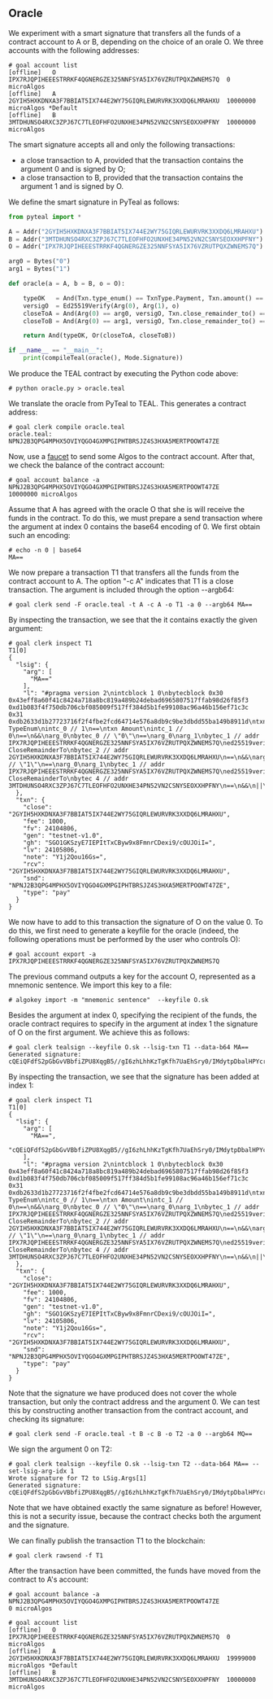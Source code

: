 ## Oracle

We experiment with a smart signature that transfers all the funds of a contract account to A or B, depending on the choice of an orale O.
We three accounts with the following addresses:
```
# goal account list
[offline]	O	IPX7RJQPIHEEESTRRKF4QGNERGZE325NNFSYA5IX76VZRUTPQXZWNEMS7Q	0 microAlgos
[offline]	A	2GYIH5HXKDNXA3F7BBIAT5IX744E2WY75GIQRLEWURVRK3XXDQ6LMRAHXU	10000000 microAlgos	*Default
[offline]	B	3MTDHUNSO4RXC3ZPJ67C7TLEOFHFO2UNXHE34PN52VN2CSNYSEOXXHPFNY	10000000 microAlgos
```
The smart signature accepts all and only the following transactions:
- a close transaction to A, provided that the transaction contains the argument 0 and is signed by O;
- a close transaction to B, provided that the transaction contains the argument 1 and is signed by O.

We define the smart signature in PyTeal as follows:
```python
from pyteal import *

A = Addr("2GYIH5HXKDNXA3F7BBIAT5IX744E2WY75GIQRLEWURVRK3XXDQ6LMRAHXU")
B = Addr("3MTDHUNSO4RXC3ZPJ67C7TLEOFHFO2UNXHE34PN52VN2CSNYSEOXXHPFNY")
O = Addr("IPX7RJQPIHEEESTRRKF4QGNERGZE325NNFSYA5IX76VZRUTPQXZWNEMS7Q")

arg0 = Bytes("0")
arg1 = Bytes("1")

def oracle(a = A, b = B, o = O):

    typeOK   = And(Txn.type_enum() == TxnType.Payment, Txn.amount() == Int(0))
    versigO  = Ed25519Verify(Arg(0), Arg(1), o)
    closeToA = And(Arg(0) == arg0, versigO, Txn.close_remainder_to() == a)
    closeToB = And(Arg(0) == arg1, versigO, Txn.close_remainder_to() == b)

    return And(typeOK, Or(closeToA, closeToB))

if __name__ == "__main__":
    print(compileTeal(oracle(), Mode.Signature))
```

We produce the TEAL contract by executing the Python code above:
```
# python oracle.py > oracle.teal
```

We translate the oracle from PyTeal to TEAL. This generates a contract address:
```
# goal clerk compile oracle.teal
oracle.teal: NPNJ2B3QPG4MPHX5OVIYQGO4GXMPGIPHTBRSJZ4S3HXA5MERTPOOWT47ZE
```

Now, use a [faucet](https://bank.testnet.algorand.network/) to send some Algos to the contract account.
After that, we check the balance of the contract account:
```
# goal account balance -a NPNJ2B3QPG4MPHX5OVIYQGO4GXMPGIPHTBRSJZ4S3HXA5MERTPOOWT47ZE
10000000 microAlgos
```

Assume that A has agreed with the oracle O that she is will receive the funds in the contract.
To do this, we must prepare a send transaction where the argument at index 0 contains the base64 encoding of 0.
We first obtain such an encoding:
```
# echo -n 0 | base64
MA==
```

We now prepare a transaction T1 that transfers all the funds from the contract account to A.
The option "-c A" indicates that T1 is a close transaction.
The argument is included through the option --argb64:
```
# goal clerk send -F oracle.teal -t A -c A -o T1 -a 0 --argb64 MA==
```

By inspecting the transaction, we see that the it contains exactly the given argument:
```
# goal clerk inspect T1
T1[0]
{
  "lsig": {
    "arg": [
      "MA=="
    ],
    "l": "#pragma version 2\nintcblock 1 0\nbytecblock 0x30 0x43eff8a60f41c8424a718a8bc819a489b24debad6965807517ffab98d26f85f3 0xd1b083f4f750db706cbf085009f517ff384d5b1fe99108ac96a46b156ef71c3c 0x31 0xdb2633d1b27723716f2f4fbe2fcd64714e576a8db9c9be3dbdd55ba149b8911d\ntxn TypeEnum\nintc_0 // 1\n==\ntxn Amount\nintc_1 // 0\n==\n&&\narg_0\nbytec_0 // \"0\"\n==\narg_0\narg_1\nbytec_1 // addr IPX7RJQPIHEEESTRRKF4QGNERGZE325NNFSYA5IX76VZRUTPQXZWNEMS7Q\ned25519verify\n&&\ntxn CloseRemainderTo\nbytec_2 // addr 2GYIH5HXKDNXA3F7BBIAT5IX744E2WY75GIQRLEWURVRK3XXDQ6LMRAHXU\n==\n&&\narg_0\nbytec_3 // \"1\"\n==\narg_0\narg_1\nbytec_1 // addr IPX7RJQPIHEEESTRRKF4QGNERGZE325NNFSYA5IX76VZRUTPQXZWNEMS7Q\ned25519verify\n&&\ntxn CloseRemainderTo\nbytec 4 // addr 3MTDHUNSO4RXC3ZPJ67C7TLEOFHFO2UNXHE34PN52VN2CSNYSEOXXHPFNY\n==\n&&\n||\n&&\nreturn\n"
  },
  "txn": {
    "close": "2GYIH5HXKDNXA3F7BBIAT5IX744E2WY75GIQRLEWURVRK3XXDQ6LMRAHXU",
    "fee": 1000,
    "fv": 24104806,
    "gen": "testnet-v1.0",
    "gh": "SGO1GKSzyE7IEPItTxCByw9x8FmnrCDexi9/cOUJOiI=",
    "lv": 24105806,
    "note": "Y1j2Qou16Gs=",
    "rcv": "2GYIH5HXKDNXA3F7BBIAT5IX744E2WY75GIQRLEWURVRK3XXDQ6LMRAHXU",
    "snd": "NPNJ2B3QPG4MPHX5OVIYQGO4GXMPGIPHTBRSJZ4S3HXA5MERTPOOWT47ZE",
    "type": "pay"
  }
}
```

We now have to add to this transaction the signature of O on the value 0.
To do this, we first need to generate a keyfile for the oracle
(indeed, the following operations must be performed by the user who controls O):
```
# goal account export -a IPX7RJQPIHEEESTRRKF4QGNERGZE325NNFSYA5IX76VZRUTPQXZWNEMS7Q
```
The previous command outputs a key for the account O, represented as a mnemonic sentence.
We import this key to a file:
```
# algokey import -m "mnemonic sentence"  --keyfile O.sk
```

Besides the argument at index 0, specifying the recipient of the funds,
the oracle contract requires to specify in the argument at index 1 the
signature of O on the first argument. 
We achieve this as follows:
```
# goal clerk tealsign --keyfile O.sk --lsig-txn T1 --data-b64 MA==
Generated signature: cQEiQFdfS2pGbGvVBbfiZPU8XqgB5//gI6zhLhhKzTgKfh7UaEhSry0/IMdytpDbalHPYcrHyPPcKL9AqX2rDA==
```

By inspecting the transaction, we see that the signature has been added at index 1:
```
# goal clerk inspect T1 
T1[0]
{
  "lsig": {
    "arg": [
      "MA==",
      "cQEiQFdfS2pGbGvVBbfiZPU8XqgB5//gI6zhLhhKzTgKfh7UaEhSry0/IMdytpDbalHPYcrHyPPcKL9AqX2rDA=="
    ],
    "l": "#pragma version 2\nintcblock 1 0\nbytecblock 0x30 0x43eff8a60f41c8424a718a8bc819a489b24debad6965807517ffab98d26f85f3 0xd1b083f4f750db706cbf085009f517ff384d5b1fe99108ac96a46b156ef71c3c 0x31 0xdb2633d1b27723716f2f4fbe2fcd64714e576a8db9c9be3dbdd55ba149b8911d\ntxn TypeEnum\nintc_0 // 1\n==\ntxn Amount\nintc_1 // 0\n==\n&&\narg_0\nbytec_0 // \"0\"\n==\narg_0\narg_1\nbytec_1 // addr IPX7RJQPIHEEESTRRKF4QGNERGZE325NNFSYA5IX76VZRUTPQXZWNEMS7Q\ned25519verify\n&&\ntxn CloseRemainderTo\nbytec_2 // addr 2GYIH5HXKDNXA3F7BBIAT5IX744E2WY75GIQRLEWURVRK3XXDQ6LMRAHXU\n==\n&&\narg_0\nbytec_3 // \"1\"\n==\narg_0\narg_1\nbytec_1 // addr IPX7RJQPIHEEESTRRKF4QGNERGZE325NNFSYA5IX76VZRUTPQXZWNEMS7Q\ned25519verify\n&&\ntxn CloseRemainderTo\nbytec 4 // addr 3MTDHUNSO4RXC3ZPJ67C7TLEOFHFO2UNXHE34PN52VN2CSNYSEOXXHPFNY\n==\n&&\n||\n&&\nreturn\n"
  },
  "txn": {
    "close": "2GYIH5HXKDNXA3F7BBIAT5IX744E2WY75GIQRLEWURVRK3XXDQ6LMRAHXU",
    "fee": 1000,
    "fv": 24104806,
    "gen": "testnet-v1.0",
    "gh": "SGO1GKSzyE7IEPItTxCByw9x8FmnrCDexi9/cOUJOiI=",
    "lv": 24105806,
    "note": "Y1j2Qou16Gs=",
    "rcv": "2GYIH5HXKDNXA3F7BBIAT5IX744E2WY75GIQRLEWURVRK3XXDQ6LMRAHXU",
    "snd": "NPNJ2B3QPG4MPHX5OVIYQGO4GXMPGIPHTBRSJZ4S3HXA5MERTPOOWT47ZE",
    "type": "pay"
  }
}
```

Note that the signature we have produced does not cover the whole transaction,
but only the contract address and the argument 0.
We can test this by constructing another transaction from the contract account,
and checking its signature:
```
# goal clerk send -F oracle.teal -t B -c B -o T2 -a 0 --argb64 MQ==
```
We sign the argument 0 on T2:
```
# goal clerk tealsign --keyfile O.sk --lsig-txn T2 --data-b64 MA== --set-lsig-arg-idx 1
Wrote signature for T2 to LSig.Args[1]
Generated signature: cQEiQFdfS2pGbGvVBbfiZPU8XqgB5//gI6zhLhhKzTgKfh7UaEhSry0/IMdytpDbalHPYcrHyPPcKL9AqX2rDA==
```
Note that we have obtained exactly the same signature as before!
However, this is not a security issue, because the contract checks both the argument and the signature.

We can finally publish the transaction T1 to the blockchain:
```
# goal clerk rawsend -f T1
```
After the transaction have been committed, the funds have moved from the contract to A's account:
```
# goal account balance -a NPNJ2B3QPG4MPHX5OVIYQGO4GXMPGIPHTBRSJZ4S3HXA5MERTPOOWT47ZE
0 microAlgos

# goal account list
[offline]	O	IPX7RJQPIHEEESTRRKF4QGNERGZE325NNFSYA5IX76VZRUTPQXZWNEMS7Q	0 microAlgos
[offline]	A	2GYIH5HXKDNXA3F7BBIAT5IX744E2WY75GIQRLEWURVRK3XXDQ6LMRAHXU	19999000 microAlgos	*Default
[offline]	B	3MTDHUNSO4RXC3ZPJ67C7TLEOFHFO2UNXHE34PN52VN2CSNYSEOXXHPFNY	10000000 microAlgos
```
